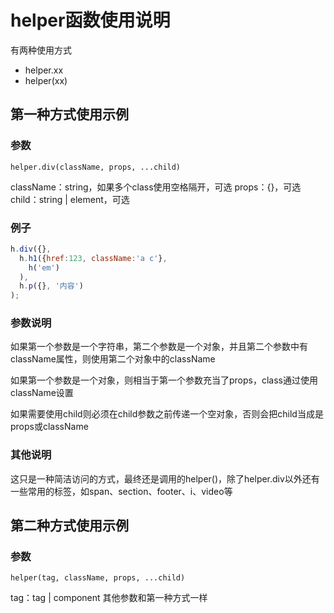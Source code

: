 # helper函数使用说明

有两种使用方式

- helper.xx
- helper(xx)

## 第一种方式使用示例

### 参数

```
helper.div(className, props, ...child)
```

className：string，如果多个class使用空格隔开，可选
props：{}，可选
child：string | element，可选

### 例子

```javascript
h.div({},
  h.h1({href:123, className:'a c'},
  	h('em')
  ),
  h.p({}, '内容')
);
```

### 参数说明

如果第一个参数是一个字符串，第二个参数是一个对象，并且第二个参数中有className属性，则使用第二个对象中的className

如果第一个参数是一个对象，则相当于第一个参数充当了props，class通过使用className设置

如果需要使用child则必须在child参数之前传递一个空对象，否则会把child当成是props或className

### 其他说明

这只是一种简洁访问的方式，最终还是调用的helper()，除了helper.div以外还有一些常用的标签，如span、section、footer、i、video等

## 第二种方式使用示例

### 参数

```
helper(tag, className, props, ...child)
```

tag：tag | component
其他参数和第一种方式一样

